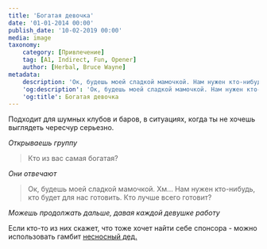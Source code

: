 ```yaml
---
title: 'Богатая девочка'
date: '01-01-2014 00:00'
publish_date: '10-02-2019 00:00'
media: image
taxonomy:
    category: [Привлечение]
    tag: [A1, Indirect, Fun, Opener]
    author: [Herbal, Bruce Wayne]
metadata:
    description: 'Ок, будешь моей сладкой мамочкой. Нам нужен кто-нибудь, кто будет для нас готовить. Кто лучше всего готовит?'
    'og:description': 'Ок, будешь моей сладкой мамочкой. Нам нужен кто-нибудь, кто будет для нас готовить. Кто лучше всего готовит?'
    'og:title': Богатая девочка
---
```


Подходит для шумных клубов и баров, в ситуациях, когда ты не хочешь выглядеть чересчур серьезно.

*Открываешь группу*

> Кто из вас самая богатая?

*Они отвечают*

> Ок, будешь моей сладкой мамочкой. Хм... Нам нужен кто-нибудь, кто будет для нас готовить. Кто лучше всего готовит?

*Можешь продолжать дальше, давая каждой девушке работу*

Если кто-то из них скажет, что тоже хочет найти себе спонсора - можно использовать гамбит [несносный дед.](/gambits/a1-35)